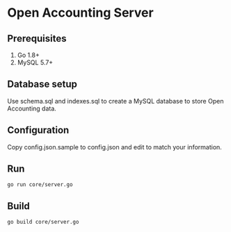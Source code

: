 # Open Accounting Server

## Prerequisites

1. Go 1.8+
2. MySQL 5.7+

## Database setup

Use schema.sql and indexes.sql to create a MySQL database to store Open Accounting data.

## Configuration

Copy config.json.sample to config.json and edit to match your information.

## Run

`go run core/server.go`

## Build

`go build core/server.go`

